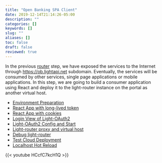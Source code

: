 ```yaml
---
title: "Open Banking SPA Client"
date: 2019-12-14T21:14:26-05:00
description: ""
categories: []
keywords: []
slug: ""
aliases: []
toc: false
draft: false
reviewed: true
---
```


In the previous [router][] step, we have exposed the services to the Internet through https://ob.lightapi.net subdomain. Eventually, the services will be consumed by other services, single page applications or mobile applications. In this step, we are going to build a consumer application using React and deploy it to the light-router instance on the portal as another virtual host. 

* [Environment Preparation](/tutorial/open-banking/client/environment/)
* [React App with long-lived token](/tutorial/open-banking/client/long-live/)
* [React App with cookies](/tutorial/open-banking/client/cookie/)
* [Login View of Light-OAuth2](/tutorial/open-banking/client/login-view/)
* [Light-OAuth2 Config and Start](/tutorial/open-banking/client/oauth-config/)
* [Light-router proxy and virtual host](/tutorial/open-banking/client/local-router/)
* [Debug light-router](/tutorial/open-banking/client/debug-router/)
* [Test Cloud Deployment](/tutorial/open-banking/client/test-cloud/)
* [Localhost Hot Reload](/tutorial/open-banking/client/localhost/)


{{< youtube HCcfC7kcH1Q >}}

[router]: /tutorial/open-banking/router/
[local portal]: /tutorial/portal/local-router/
